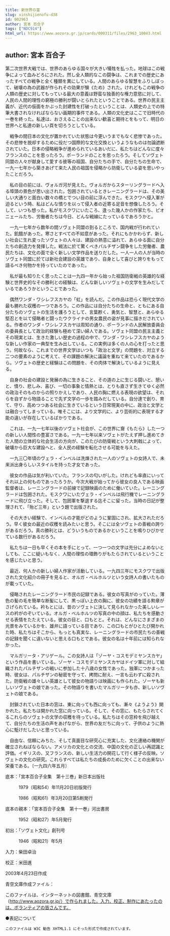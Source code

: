 ```yaml
---
title: 新世界の富
slug: xinshijienofu-d38
id: 002963
author: 宮本 百合子
tags: ["NDC914"]
html_url: https://www.aozora.gr.jp/cards/000311/files/2963_10043.html
---
```


## author: 宮本 百合子

第二次世界大戦では、世界のあらゆる国々が大きい犠牲を払った。地球はこの戦争によって血みどろにされた。然し全人類的なこの闘争は、これまでの歴史にあったすべての戦争と全く種類を異にしている。人間のあらゆる智慧をふりしぼって、破壊の為の武器が作られその効果が験《ため》された。けれどもこの戦争の人類の歴史に対してもっている最大の意義は野蛮な独善的な権力意慾に対して、人民の人間的理性の窮極の勝利が闘いとられたということである。世界の民主主義が、近代の仮面をかぶった封建性を打破ったということは、人類史の上での特筆大書されなければならない画期的事件である。人類の文化史はここで旧時代の一巻を終った。私達は、おさえることの出来ない歓喜と期待とをもって、明日の世界へと私達の新しい頁を切ろうとしている。

　戦争の間日本の文化が置かれていた状態は今更いうまでもなく悲惨であった。その悲惨を脱却するために役だつ国際的な文化交換というようなものは勿論遮断されていた。日本の侵略戦争が進められているあいだに、私たちはどんなに度々フランスのことを思ったろう。ポーランドのことを思ったろう。そしてソヴェト同盟の人々が献身して愛する彼等の祖国、自分たちの手で、自分たちの生命で、一九一七年から築きあげて来た人民の祖国を侵略から防衛している姿を思いやったことだろう。

　私の目の前には、ヴォルガ河が見えた。ヴォルガからスターリングラードへ入る埠頭の景色が思い出された。包囲されているときレーニングラードは、その美しい大通りと面白い数々の橋とでつい目の前に浮んできた。モスクワへ侵入軍が迫るという時、私はどんな憤りを以って侵入者の近寄る足音を想像したろう。そして、いつも想った。私がモスクワにいたころ、逢った幾人かの作家たち、ピオニェールたち、労働者たちは今日、どんな戦線にたっているであろうかと。

　一九一七年から数年の間ソヴェト同盟の到るところで、国内戦が行われていた。飢餓があった。寒さとすべての不如意があった。それにもかかわらず、新しい社会に生れ変ったソヴェトの人々は、建設の熱意に溢れて、あらゆる面に自分たちの創造力を発揮した。戦法に於て驚くべきパルチザン闘争をした労働者、農民たちは、文化の面で全く新しい文学作品を送りだした。一人一人の人が当時のソヴェト同盟に於ては新社会建設の英雄であり、自身として喜びと誇りをもって語るべき何物かを持っていたのであった。

　私が最も知りたく思ったことは一九四一年から始った祖国防衛戦の英雄的な経験と世界史的なその勝利との経験は、どんな新しいソヴェトの文学を生みだしているであろうかということであった。

　偶然ワンダ・ワシレフスカヤの「虹」を読んだ。この作品は恐らく現代文学の最も勝れた収穫の一つであろう。この作品には自分たちの生命と、ともにある自分たちのソヴェトの生活を護ろうとして、言葉尠く、勇気と、智慧と、あらゆる堅忍とを以て侵略者と闘ったウクライナの男女農民の姿が見事に描きだされている。作者のワンダ・ワシレフスカヤは周知の通り、ポーランドの人民解放委員会の委員長として政治的経験も極めて深い婦人である。ソヴェト同盟の民主主義とその現実とは、生きた激しい歴史の過程の中で、ワンダ・ワシレフスカヤのような新しい作家の一典型を生み出している。この実例は多くの人の心を打ったと思う。何故なら、これまでの世界文学はいつも「政治と文学」の問題を、対立する二つの要素のように考えて、その課題の解決に議論を重ねて来ていたのであるから。ソヴェトの歴史と経験はこの問題を、その肉体で解決しているように見える。

　自身の社会の建設と発展の為に生きること、その道の上に生じる闘いと、憩いと、憤り、悲しみ、喜び、一切の事象と情熱とは、とりも直さず生きてゆく必然の政治そのものからの照りかえしであり、人民の胸に燃える表現の欲望は、それらを自ずから物語ることで先ず文学の一歩を踏みだしている。自分達で創り、育て、守り、高めつつある社会に生きているという日常現実の中に、政治と文学とは融合ってしまっている。唯そこには、より文学的に、より芸術的に表現する才能の違いが存在しているばかりである。

　これは、一九一七年以後のソヴェト社会が、この世界に齎《もたら》した一つの新しい人間性の豊富さである。一九一七年以来ソヴェトがたえず押し進めてきた人間の立体的な社会生活の方向が、このたびの防衛戦という大刺戟によって、破壊から巨大な建設へと、全人民の経験を転化させる可能を与えた。

　一九三〇年頃のヴェラ・インベルは洗煉された一人のソヴェトの女詩人で、未来派出身らしいスタイルを持った才女であった。

　彼女の作品は気が利いていた。フランスの匂いがした。けれども率直にいってそれ以上の何ものであったろうか。今次大戦が始ってから彼女の良人である映画監督者は、レーニングラードの前線で記録映画のために働いていた。レーニングラードは包囲された。モスクワにいたヴェラ・インベルは飛行機でレーニングラードに飛び立った。そして、包囲軍を撃退する迄そこに留った。当時の日記が整理されて、「殆ど三年」という題で出版された。

　その大きい経験で、インベルの才能がどのように鞏固にされ、拡大されただろう。早く彼女の最近の収穫を読みたいと思う。そこには全ソヴェトの善戦の誇りがあるだろう。真の勝利とは、どういうものであるかということを鳴りひびかせている数行があるだろう。

　私たちは一日も早くその本を手にとって、一つ一つの文字は充分によめないとしても、ここに疑いもなく、人間の理性の環飾りがもたらされているということを感じたいと思う。

　最近、何人かの新しい婦人作家が活動している。一九四三年にモスクワで出版された文化紹介の冊子を見ると、オルガ・ベルホルツという女詩人の書いたものが載っていた。

　侵略されたレーニングラード市民の記録である。彼女の写真がのっていた。薄色の髪の毛を簡単な断髪にして、黒っぽい上衣の胸に、彼女の功績を語る勲章がさげられている。衿もとには、昔のソヴェトに決して見られなかった美しいレースの衿がのぞいている。オルガ・ベルホルツの写真の中の顔は、私たちを感動させる表情をたたえている。彼女の目と、口もとと。それは、どんなにさまざまの光景をみているかを、雄弁に語っている目であり、この口もとがひとたび開かれた時、私たちはそこから、もっとも真実な、レーニングラードの市民たちの善戦の記録を聞くに違いないと思える口もとである。彼女の名は十年前には知られなかった。

　マルガリータ・アリゲール。この女詩人は「ゾーヤ・コスモデミヤンスカヤ」という作品を書いている。ゾーヤ・コスモデミヤンスカヤはドイツ軍に対して組織されたパルチザンの戦いに参加した十八歳の女性であった。独軍につかまった時、彼女は、パルチザンの秘密を守って、拷問に耐え、一言も云わずに殺された。防衛戦の雄々しい英雄として彼女の物語りは映画にも作られた。ゾーヤも新しいソヴェトの娘であった。その物語りを書いたマルガリータも亦、新しいソヴェトの娘である。

　封鎖されていた日本の窓は、東に向っても西に向っても、漸々《ようよう》開かれた。私たちは開かれた窓に向っている。そして、その窓に、もたらされてくるこれらのソヴェトの文学の収穫を待っている。私たちはその窓枠を飛び越えて、自分たちの生活の声をあげながら、世界の友だちに向って、子供のように熱心に駈けだしたいと思っている。

　自由な、信頼にみちた、そして真面目な研究心に充実した、文化連絡の機関が確立されねばならない。アメリカの文化との交流、中国の文化の正しい再認識と評価。イギリスの、又フランスの、新しい生活力の開花して行く様子の反映。ソヴェトの文化の研究。これらすべては私たちの成長のために欠くことの出来ない栄養である。〔一九四六年五月〕













底本：「宮本百合子全集　第十三巻」新日本出版社


　　　1979（昭和54）年11月20日初版発行

　　　1986（昭和61）年3月20日第5刷発行

底本の親本：「宮本百合子全集　第十一巻」河出書房

　　　1952（昭和27）年5月発行

初出：「ソヴェト文化」創刊号

　　　1946（昭和21）年5月

入力：柴田卓治

校正：米田進

2003年4月23日作成

青空文庫作成ファイル：

このファイルは、インターネットの図書館、青空文庫（http://www.aozora.gr.jp/）で作られました。入力、校正、制作にあたったのは、ボランティアの皆さんです。











●表記について


	このファイルは W3C 勧告 XHTML1.1 にそった形式で作成されています。